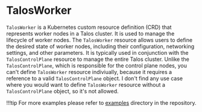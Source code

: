 # TalosWorker

`TalosWorker` is a Kubernetes custom resource definition (CRD) that represents worker nodes in a Talos cluster. It is used to manage the lifecycle of worker nodes. The `TalosWorker` resource allows users to define the desired state of worker nodes, including their configuration, networking settings, and other parameters. It is typically used in conjunction with the `TalosControlPlane` resource to manage the entire Talos cluster. Unlike the `TalosControlPlane`, which is responsible for the control plane nodes, you can't define `TalosWorker` resource indiviually, because it requires a reference to a valid `TalosControlPlane` object. I don't find any use case where you would want to define `TalosWorker` resource without a `TalosControlPlane` object, so it's not allowed.

!!!tip
    For more examples please refer to [examples](https://github.com/alperencelik/talos-operator/tree/main/examples) directory in the repository.
